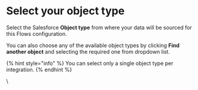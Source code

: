 # Select your object type

Select the Salesforce **Object type** from where your data will be sourced for this Flows configuration. 

You can also choose any of the available object types by clicking **Find another object** and selecting the required one from dropdown list.

{% hint style="info" %}
You can select only a single object type per integration. 
{% endhint %}



\


